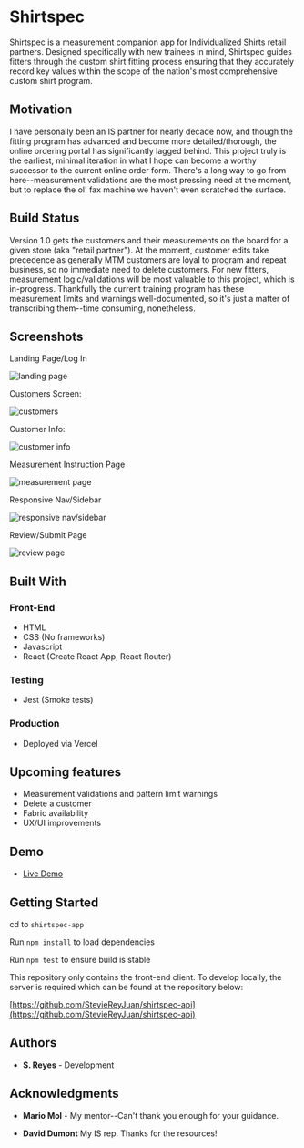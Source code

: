 <!-- # Shirtspec-->
# Shirtspec

Shirtspec is a measurement companion app for Individualized Shirts retail partners. Designed specifically with new trainees in mind, Shirtspec guides fitters through the custom shirt fitting process ensuring that they accurately record key values within the scope of the nation's most comprehensive custom shirt program.

## Motivation

I have personally been an IS partner for nearly decade now, and though the fitting program has advanced and become more detailed/thorough, the online ordering portal has significantly lagged behind. This project truly is the earliest, minimal iteration in what I hope can become a worthy successor to the current online order form. There's a long way to go from here--measurement validations are the most pressing need at the moment, but to replace the ol' fax machine we haven't even scratched the surface.

## Build Status

Version 1.0 gets the customers and their measurements on the board for a given store (aka "retail partner"). At the moment, customer edits take precedence as generally MTM customers are loyal to program and repeat business, so no immediate need to delete customers. For new fitters, measurement logic/validations will be most valuable to this project, which is in-progress. Thankfully the current training program has these measurement limits and warnings well-documented, so it's just a matter of transcribing them--time consuming, nonetheless.

## Screenshots
Landing Page/Log In

![landing page](screengrabs/landingpage.png)

Customers Screen:

![customers](screengrabs/customers.png)

Customer Info: 

![customer info](screengrabs/customerinfo.png)

Measurement Instruction Page

![measurement page](screengrabs/measurementpage.png)

Responsive Nav/Sidebar

![responsive nav/sidebar](screengrabs/sidebar.png)

Review/Submit Page

![review page](screengrabs/reviewsubmit.png)

## Built With

### Front-End
* HTML
* CSS (No frameworks)
* Javascript
* React (Create React App, React Router)

### Testing
* Jest (Smoke tests)

### Production
* Deployed via Vercel

## Upcoming features

* Measurement validations and pattern limit warnings 
* Delete a customer
* Fabric availability
* UX/UI improvements

## Demo

- [Live Demo](https://shirtspec-app.vercel.app/)

## Getting Started

cd to `shirtspec-app`

Run `npm install` to load dependencies

Run `npm test` to ensure build is stable

This repository only contains the front-end client. To develop locally, the server is required which can be found at the repository below:

[https://github.com/StevieReyJuan/shirtspec-api](https://github.com/StevieReyJuan/shirtspec-api)

## Authors

* **S. Reyes** - Development

## Acknowledgments

* **Mario Mol** - My mentor--Can't thank you enough for your guidance. 

* **David Dumont** My IS rep. Thanks for the resources!